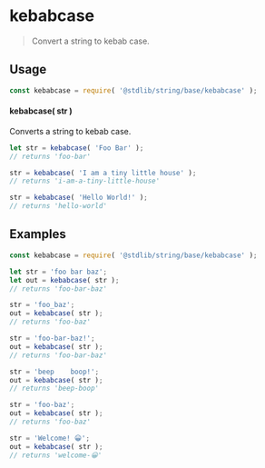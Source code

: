 <!--

@license Apache-2.0

Copyright (c) 2022 The Stdlib Authors.

Licensed under the Apache License, Version 2.0 (the "License");
you may not use this file except in compliance with the License.
You may obtain a copy of the License at

   http://www.apache.org/licenses/LICENSE-2.0

Unless required by applicable law or agreed to in writing, software
distributed under the License is distributed on an "AS IS" BASIS,
WITHOUT WARRANTIES OR CONDITIONS OF ANY KIND, either express or implied.
See the License for the specific language governing permissions and
limitations under the License.

-->

# kebabcase

> Convert a string to kebab case.

<!-- Package usage documentation. -->

<section class="usage">

## Usage

```javascript
const kebabcase = require( '@stdlib/string/base/kebabcase' );
```

#### kebabcase( str )

Converts a string to kebab case.

```javascript
let str = kebabcase( 'Foo Bar' );
// returns 'foo-bar'

str = kebabcase( 'I am a tiny little house' );
// returns 'i-am-a-tiny-little-house'

str = kebabcase( 'Hello World!' );
// returns 'hello-world'
```

</section>

<!-- /.usage -->

<!-- Package usage examples. -->

<section class="examples">

## Examples

```javascript
const kebabcase = require( '@stdlib/string/base/kebabcase' );

let str = 'foo bar baz';
let out = kebabcase( str );
// returns 'foo-bar-baz'

str = 'foo_baz';
out = kebabcase( str );
// returns 'foo-baz'

str = 'foo-bar-baz!';
out = kebabcase( str );
// returns 'foo-bar-baz'

str = 'beep    boop!';
out = kebabcase( str );
// returns 'beep-boop'

str = 'foo-baz';
out = kebabcase( str );
// returns 'foo-baz'

str = 'Welcome! 😀';
out = kebabcase( str );
// returns 'welcome-😀'
```

</section>

<!-- /.examples -->

<!-- Section for related `stdlib` packages. Do not manually edit this section, as it is automatically populated. -->

<section class="related">

</section>

<!-- /.related -->

<!-- Section for all links. Make sure to keep an empty line after the `section` element and another before the `/section` close. -->

<section class="links">

</section>

<!-- /.links -->
